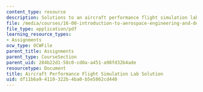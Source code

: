 ```yaml
---
content_type: resource
description: Solutions to an aircraft performance flight simulation lab assignment.
file: /media/courses/16-00-introduction-to-aerospace-engineering-and-design-spring-2003/df11b6a94110322b4ba0b5e5862cd440_PS3sol.pdf
file_type: application/pdf
learning_resource_types:
- Assignments
ocw_type: OCWFile
parent_title: Assignments
parent_type: CourseSection
parent_uid: 284b22d1-58c0-cd0a-a451-a98fd32b4ade
resourcetype: Document
title: Aircraft Performance Flight Simulation Lab Solution
uid: df11b6a9-4110-322b-4ba0-b5e5862cd440
---
```

